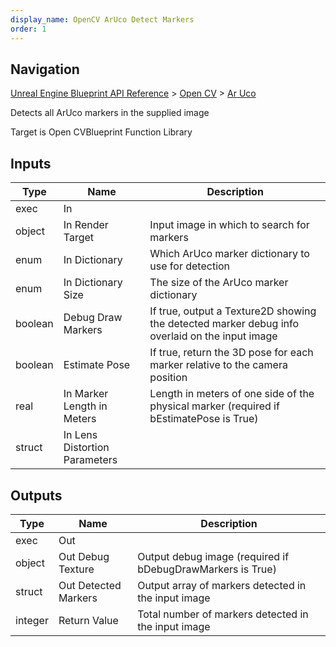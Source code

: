 ```yaml
---
display_name: OpenCV ArUco Detect Markers
order: 1
---
```

## Navigation

[Unreal Engine Blueprint API Reference](https://dev.epicgames.com/documentation/en-us/unreal-engine/BlueprintAPI) > [Open CV](https://dev.epicgames.com/documentation/en-us/unreal-engine/BlueprintAPI/OpenCV) > [Ar Uco](https://dev.epicgames.com/documentation/en-us/unreal-engine/BlueprintAPI/OpenCV/ArUco)

Detects all ArUco markers in the supplied image

Target is Open CVBlueprint Function Library

## Inputs

| Type | Name | Description |
| --- | --- | --- |
| exec | In |  |
| object | In Render Target | Input image in which to search for markers |
| enum | In Dictionary | Which ArUco marker dictionary to use for detection |
| enum | In Dictionary Size | The size of the ArUco marker dictionary |
| boolean | Debug Draw Markers | If true, output a Texture2D showing the detected marker debug info overlaid on the input image |
| boolean | Estimate Pose | If true, return the 3D pose for each marker relative to the camera position |
| real | In Marker Length in Meters | Length in meters of one side of the physical marker (required if bEstimatePose is True) |
| struct | In Lens Distortion Parameters |  |

## Outputs

| Type | Name | Description |
| --- | --- | --- |
| exec | Out |  |
| object | Out Debug Texture | Output debug image (required if bDebugDrawMarkers is True) |
| struct | Out Detected Markers | Output array of markers detected in the input image |
| integer | Return Value | Total number of markers detected in the input image |
